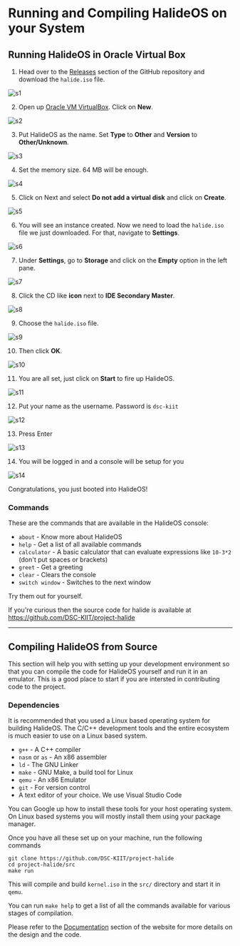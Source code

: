 # Running and Compiling HalideOS on your System

## Running HalideOS in Oracle Virtual Box

1. Head over to the [Releases](https://github.com/DSC-KIIT/project-halide/releases) section of the GitHub repository and download the `halide.iso` file.

![s1](/project-halide/s1.png)

2. Open up [Oracle VM VirtualBox](https://www.virtualbox.org/). Click on **New**.

![s2](/project-halide/s2.png)

3. Put HalideOS as the name. Set **Type** to **Other** and **Version** to **Other/Unknown**.

![s3](/project-halide/s3.png)

4. Set the memory size. 64 MB will be enough.

![s4](/project-halide/s4.png)

5. Click on Next and select **Do not add a virtual disk** and click on **Create**.

![s5](/project-halide/s5.png)

6. You will see an instance created. Now we need to load the `halide.iso` file we just downloaded. For that, navigate to **Settings**.

![s6](/project-halide/s6.png)

7. Under **Settings**, go to **Storage** and click on the **Empty** option in the left pane.

![s7](/project-halide/s7.png)

8. Click the CD like **icon** next to **IDE Secondary Master**.

![s8](/project-halide/s8.png)

9. Choose the `halide.iso` file.

![s9](/project-halide/s9.png)

10. Then click **OK**.

![s10](/project-halide/s10.png)

11. You are all set, just click on **Start** to fire up HalideOS.

![s11](/project-halide/s11.png)

12. Put your name as the username. Password is `dsc-kiit`

![s12](/project-halide/s12.png)

13. Press Enter

![s13](/project-halide/s13.png)

14. You will be logged in and a console will be setup for you

![s14](/project-halide/s14.png)

Congratulations, you just booted into HalideOS!

### Commands

These are the commands that are available in the HalideOS console:

- `about` - Know more about HalideOS
- `help` - Get a list of all available commands
- `calculator` - A basic calculator that can evaluate expressions like `10-3*2` (don't put spaces or brackets)
- `greet` - Get a greeting
- `clear` - Clears the console
- `switch window` - Switches to the next window

Try them out for yourself.

If you're curious then the source code for halide is available at https://github.com/DSC-KIIT/project-halide

---

## Compiling HalideOS from Source

This section will help you with setting up your development environment so that you can compile the code for HalideOS yourself and run it in an emulator. This is a good place to start if you are intersted in contributing code to the project.

### Dependencies

It is recommended that you used a Linux based operating system for building HalideOS. The C/C++ development
tools and the entire ecosystem is much easier to use on a Linux based system.

- `g++` - A C++ compiler
- `nasm` or `as` - An x86 assembler
- `ld` - The GNU Linker
- `make` - GNU Make, a build tool for Linux
- `qemu` - An x86 Emulator
- `git` - For version control
- A text editor of your choice. We use Visual Studio Code

You can Google up how to install these tools for your host operating system. On Linux based systems you will
mostly install them using your package manager.

Once you have all these set up on your machine, run the following commands

```shell
git clone https://github.com/DSC-KIIT/project-halide
cd project-halide/src
make run
```

This will compile and build `kernel.iso` in the `src/` directory and start it in `qemu`.

You can run `make help` to get a list of all the commands available for various stages of compilation.

Please refer to the [Documentation](../../documentation/_index.md) section of the website for more details on the design and the code.
